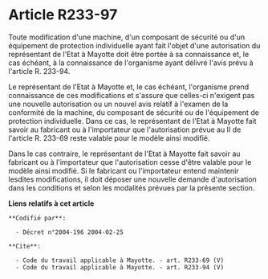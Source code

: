 # Article R233-97

Toute modification d'une machine, d'un composant de sécurité ou d'un équipement de protection individuelle ayant fait l'objet
d'une autorisation du représentant de l'Etat à Mayotte doit être portée à sa connaissance et, le cas échéant, à la
connaissance de l'organisme ayant délivré l'avis prévu à l'article R. 233-94. 

Le représentant de l'Etat à Mayotte et, le cas échéant, l'organisme prend connaissance de ces modifications et s'assure que
celles-ci n'exigent pas une nouvelle autorisation ou un nouvel avis relatif à l'examen de la conformité de la machine, du
composant de sécurité ou de l'équipement de protection individuelle. Dans ce cas, le représentant de l'Etat à Mayotte fait
savoir au fabricant ou à l'importateur que l'autorisation prévue au II de l'article R. 233-69 reste valable pour le modèle
ainsi modifié. 

Dans le cas contraire, le représentant de l'Etat à Mayotte fait savoir au fabricant ou à l'importateur que l'autorisation
cesse d'être valable pour le modèle ainsi modifié. Si le fabricant ou l'importateur entend maintenir lesdites modifications,
il doit déposer une nouvelle demande d'autorisation dans les conditions et selon les modalités prévues par la présente
section.

**Liens relatifs à cet article**

	**Codifié par**:

	  - Décret n°2004-196 2004-02-25

	**Cite**:

	  - Code du travail applicable à Mayotte. - art. R233-69 (V)
	  - Code du travail applicable à Mayotte. - art. R233-94 (V)
